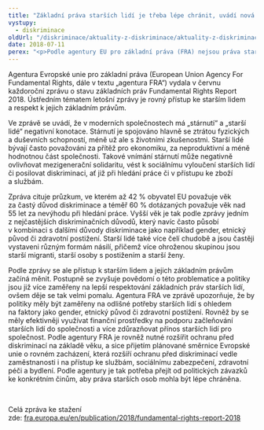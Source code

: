 ```yaml
---
title: "Základní práva starších lidí je třeba lépe chránit, uvádí nová zpráva agentury FRA"
vystupy:
  - diskriminace
oldUrl: "/diskriminace/aktuality-z-diskriminace/aktuality-z-diskriminace-2018/zakladni-prava-starsich-lidi-je-treba-lepe-chranit-uvadi-nova-zprava-agentury-fra/"
date: 2018-07-11
perex: "<p>Podle agentury EU pro základní práva (FRA) nejsou práva starších lidí stále dostatečně chráněna, starší lidé často čelí chudobě a diskriminaci.</p>"
---
```


<!-- imported from the old website -->

<p>Agentura Evropské unie pro základní práva (European Union Agency For Fundamental Rights, dále v textu „agentura FRA“) vydala v červnu každoroční zprávu o stavu základních práv Fundamental Rights Report 2018. Ústředním tématem letošní zprávy je rovný přístup ke starším lidem a respekt k jejich základním právům.</p> <p>Ve zprávě se uvádí, že v moderních společnostech má „stárnutí“ a „starší lidé“ negativní konotace. Stárnutí je spojováno hlavně se ztrátou fyzických a duševních schopností, méně už ale s životními zkušenostmi. Starší lidé bývají často považováni za přítěž pro ekonomiku, za neproduktivní a méně hodnotnou část společnosti. Takové vnímání stárnutí může negativně ovlivňovat mezigenerační solidaritu, vést k sociálnímu vyloučení starších lidí či posilovat diskriminaci, ať již při hledání práce či v přístupu ke zboží a službám. </p> <p>Zpráva cituje průzkum, ve kterém až 42 % obyvatel EU považuje věk za častý důvod diskriminace a téměř 60 % dotázaných považuje věk nad 55 let za nevýhodu při hledání práce. Vyšší věk je tak podle zprávy jedním z nejčastějších diskriminačních důvodů, který navíc často působí v kombinaci s dalšími důvody diskriminace jako například gender, etnický původ či zdravotní postižení. Starší lidé také více čelí chudobě a jsou častěji vystaveni různým formám násilí, přičemž více ohroženou skupinou jsou starší migranti, starší osoby s postižením a starší ženy. </p> <p>Podle zprávy se ale přístup k starším lidem a jejich základním právům začíná měnit. Postupně se zvyšuje povědomí o této problematice a politiky jsou již více zaměřeny na lepší respektování základních práv starších lidí, ovšem děje se tak velmi pomalu. Agentura FRA ve zprávě upozorňuje, že by politiky měly být zaměřeny na odlišné potřeby starších lidí s ohledem na faktory jako gender, etnický původ či zdravotní postižení. Rovněž by se měly efektivněji využívat finanční prostředky na podporu začleňování starších lidí do společnosti a více zdůrazňovat přínos starších lidí pro společnost. Podle agentury FRA je rovněž nutné rozšířit ochranu před diskriminací na základě věku, a sice přijetím plánované směrnice Evropské unie o rovném zacházení, která rozšíří ochranu před diskriminací vedle zaměstnanosti i na přístup ke službám, sociálnímu zabezpečení, zdravotní péči a bydlení. Podle agentury je tak potřeba přejít od politických závazků ke konkrétním činům, aby práva starších osob mohla být lépe chráněna.</p> <p> </p> <p>Celá zpráva ke stažení zde: <a href="http://fra.europa.eu/en/publication/2018/fundamental-rights-report-2018" style="font-size: 12.8px;"><a href="http://fra.europa.eu/en/publication/2018/fundamental-rights-report-2018" target="_blank">fra.europa.eu/en/publication/2018/fundamental-rights-report-2018</a></a></p>
